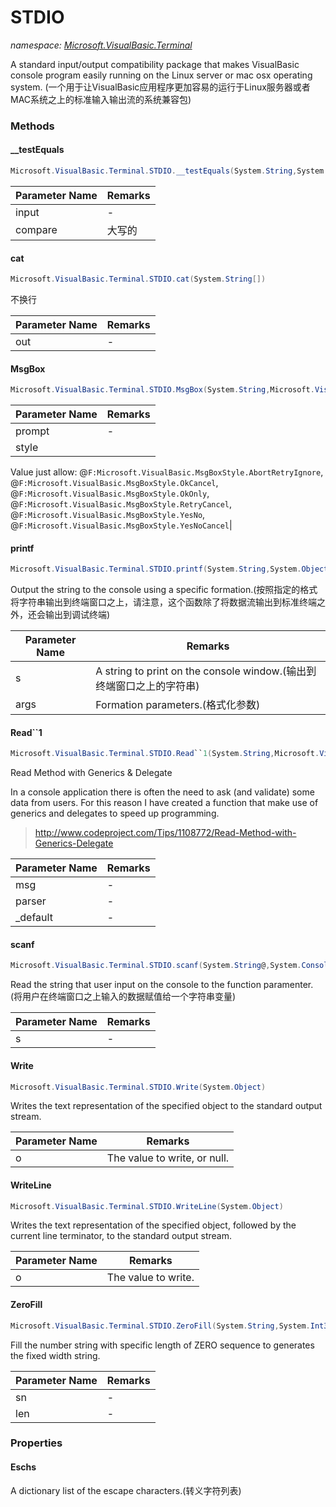 ﻿# STDIO
_namespace: [Microsoft.VisualBasic.Terminal](./index.md)_

A standard input/output compatibility package that makes VisualBasic console
 program easily running on the Linux server or mac osx operating system.
 (一个用于让VisualBasic应用程序更加容易的运行于Linux服务器或者MAC系统之上的标准输入输出流的系统兼容包)



### Methods

#### __testEquals
```csharp
Microsoft.VisualBasic.Terminal.STDIO.__testEquals(System.String,System.Char)
```


|Parameter Name|Remarks|
|--------------|-------|
|input|-|
|compare|大写的|


#### cat
```csharp
Microsoft.VisualBasic.Terminal.STDIO.cat(System.String[])
```
不换行

|Parameter Name|Remarks|
|--------------|-------|
|out|-|


#### MsgBox
```csharp
Microsoft.VisualBasic.Terminal.STDIO.MsgBox(System.String,Microsoft.VisualBasic.MsgBoxStyle)
```


|Parameter Name|Remarks|
|--------------|-------|
|prompt|-|
|style|
 Value just allow:
 @``F:Microsoft.VisualBasic.MsgBoxStyle.AbortRetryIgnore``,
 @``F:Microsoft.VisualBasic.MsgBoxStyle.OkCancel``,
 @``F:Microsoft.VisualBasic.MsgBoxStyle.OkOnly``,
 @``F:Microsoft.VisualBasic.MsgBoxStyle.RetryCancel``,
 @``F:Microsoft.VisualBasic.MsgBoxStyle.YesNo``,
 @``F:Microsoft.VisualBasic.MsgBoxStyle.YesNoCancel``|


#### printf
```csharp
Microsoft.VisualBasic.Terminal.STDIO.printf(System.String,System.Object[])
```
Output the string to the console using a specific formation.(按照指定的格式将字符串输出到终端窗口之上，请注意，这个函数除了将数据流输出到标准终端之外，还会输出到调试终端)

|Parameter Name|Remarks|
|--------------|-------|
|s|A string to print on the console window.(输出到终端窗口之上的字符串)|
|args|Formation parameters.(格式化参数)|


#### Read``1
```csharp
Microsoft.VisualBasic.Terminal.STDIO.Read``1(System.String,Microsoft.VisualBasic.Terminal.STDIO.TryParseDelegate{``0},``0)
```
Read Method with Generics & Delegate
 
 In a console application there is often the need to ask (and validate) some data from users. 
 For this reason I have created a function that make use of generics and delegates to 
 speed up programming.
 
 > http://www.codeproject.com/Tips/1108772/Read-Method-with-Generics-Delegate

|Parameter Name|Remarks|
|--------------|-------|
|msg|-|
|parser|-|
|_default|-|


#### scanf
```csharp
Microsoft.VisualBasic.Terminal.STDIO.scanf(System.String@,System.ConsoleColor)
```
Read the string that user input on the console to the function paramenter.
 (将用户在终端窗口之上输入的数据赋值给一个字符串变量)

|Parameter Name|Remarks|
|--------------|-------|
|s|-|


#### Write
```csharp
Microsoft.VisualBasic.Terminal.STDIO.Write(System.Object)
```
Writes the text representation of the specified object to the standard output
 stream.

|Parameter Name|Remarks|
|--------------|-------|
|o|The value to write, or null.|


#### WriteLine
```csharp
Microsoft.VisualBasic.Terminal.STDIO.WriteLine(System.Object)
```
Writes the text representation of the specified object, followed by the current
 line terminator, to the standard output stream.

|Parameter Name|Remarks|
|--------------|-------|
|o|The value to write.|


#### ZeroFill
```csharp
Microsoft.VisualBasic.Terminal.STDIO.ZeroFill(System.String,System.Int32)
```
Fill the number string with specific length of ZERO sequence to generates the fixed width string.

|Parameter Name|Remarks|
|--------------|-------|
|sn|-|
|len|-|



### Properties

#### Eschs
A dictionary list of the escape characters.(转义字符列表)
